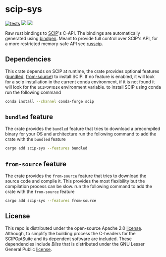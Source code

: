 # scip-sys
[![tests](https://github.com/scipopt/scip-sys/actions/workflows/build_and_test.yml/badge.svg)](https://github.com/scipopt/scip-sys/actions/workflows/build_and_test.yml)
[![][img_crates]][crates] [![][img_doc]][doc] 

[img_crates]: https://img.shields.io/crates/v/scip-sys.svg
[crates]: https://crates.io/crates/scip-sys
[img_doc]: https://img.shields.io/badge/rust-documentation-blue.svg
[doc]: https://docs.rs/scip-sys/

Raw rust bindings to [SCIP](https://scipopt.org/)'s C-API. The bindings are automatically generated using [bindgen](https://github.com/rust-lang/rust-bindgen). 
Meant to provide full control over SCIP's API, for a more restricted memory-safe API see [russcip](https://github.com/scipopt/russcip).

## Dependencies 
This crate depends on SCIP at runtime, the crate provides optional features ([bundled](#bundled-feature), [from-source](#from-source-feature)) to install SCIP.
If no feature is enabled, it will look for a scip installation in the current conda environment, if it is not found it will look for the `SCIPOPTDIR` environment variable.
to install SCIP using conda run the following command 
```bash
conda install --channel conda-forge scip
```

## `bundled` feature
The crate provides the `bundled` feature that tries to download a precompiled binary for your OS and architecture
run the following command to add the crate with the `bundled` feature
```bash
cargo add scip-sys --features bundled
```

## `from-source` feature
The crate provides the `from-source` feature that tries to download the source code and compile it. This provides the most flexibility but the compilation process can be slow. 
run the following command to add the crate with the `from-source` feature
```bash
cargo add scip-sys --features from-source
```

## License
This repo is distributed under the open-source Apache 2.0 [license](https://www.apache.org/licenses/LICENSE-2.0). Although, to simplify the building process the C-headers for the SCIPOptSuite and its dependent software are included.
These dependencies include *Bliss* that is distributed under the GNU Lesser General Public [license](http://www.gnu.org/licenses/). 
